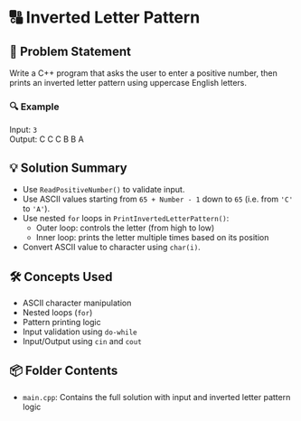# 🔠 Inverted Letter Pattern

## 🧩 Problem Statement
Write a C++ program that asks the user to enter a positive number, then prints an inverted letter pattern using uppercase English letters.

### 🔍 Example
Input: `3`  
Output:
C C C 
B B 
A

## 💡 Solution Summary
- Use `ReadPositiveNumber()` to validate input.
- Use ASCII values starting from `65 + Number - 1` down to `65` (i.e. from `'C'` to `'A'`).
- Use nested `for` loops in `PrintInvertedLetterPattern()`:
  - Outer loop: controls the letter (from high to low)
  - Inner loop: prints the letter multiple times based on its position
- Convert ASCII value to character using `char(i)`.

## 🛠️ Concepts Used
- ASCII character manipulation
- Nested loops (`for`)
- Pattern printing logic
- Input validation using `do-while`
- Input/Output using `cin` and `cout`

## 📦 Folder Contents
- `main.cpp`: Contains the full solution with input and inverted letter pattern logic
